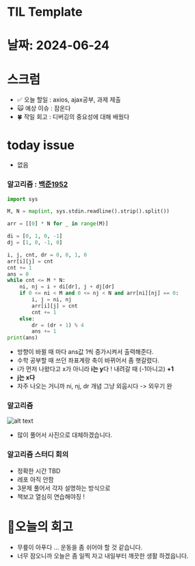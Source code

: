 # TIL Template

# 날짜: 2024-06-24

# 스크럼
- ✅ 오늘 할일 : axios, ajax공부, 과제 제출
- 🙀 예상 이슈 : 잠온다
- 🍀 작일 회고 : 디버깅의 중요성에 대해 배웠다

# today issue
- 없음

### 알고리즘 : [백준1952](https://www.acmicpc.net/problem/1952)
``` python
import sys

M, N = map(int, sys.stdin.readline().strip().split())

arr = [[0] * N for _ in range(M)]

di = [0, 1, 0, -1]
dj = [1, 0, -1, 0]

i, j, cnt, dr = 0, 0, 1, 0
arr[i][j] = cnt
cnt += 1
ans = 0
while cnt <= M * N:
    ni, nj = i + di[dr], j + dj[dr]
    if 0 <= ni < M and 0 <= nj < N and arr[ni][nj] == 0:
        i, j = ni, nj
        arr[i][j] = cnt
        cnt += 1
    else:
        dr = (dr + 1) % 4
        ans += 1
print(ans)
```
- 방향이 바뀔 때 마다 ans값 1씩 증가시켜서 출력해준다.
- 수학 공부할 때 쓰던 좌표계랑 축이 바뀌어서 좀 햇갈렸다.
- i가 먼저 나왔다고 x가 아니라 **i는 y**다 ! 내려갈 때 (-1아니고) **+1**
- **j는 x다**
- 자주 나오는 거니까 ni, nj, dr 개념 그냥 외웁시다 -> 외우기 완

### 알고리즘
![alt text](<스크린샷 2024-06-26 오전 12.21.21.png>)
- 많이 풀어서 사진으로 대체하겠습니다.

### 알고리즘 스터디 회의
- 정확한 시간 TBD
- 레포 아직 안팜
- 3문제 풀어서 각자 설명하는 방식으로
- 책보고 열심히 연습해야징 !



# 🎱오늘의 회고
- 무릎이 아푸다 ... 운동을 좀 쉬어야 할 것 같습니다.
- 너무 잠오니까 오늘은 좀 일찍 자고 내일부터 깨끗한 생활 하겠읍니다.